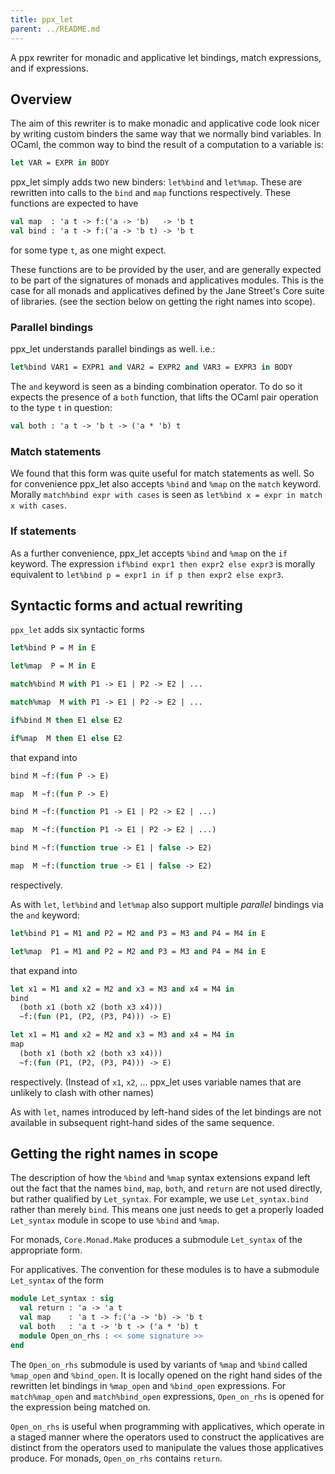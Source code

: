 ```yaml
---
title: ppx_let
parent: ../README.md
---
```


A ppx rewriter for monadic and applicative let bindings, match expressions, and
if expressions.

Overview
--------

The aim of this rewriter is to make monadic and applicative code look nicer by
writing custom binders the same way that we normally bind variables. In OCaml,
the common way to bind the result of a computation to a variable is:

```ocaml
let VAR = EXPR in BODY
```

ppx\_let simply adds two new binders: `let%bind` and `let%map`. These are
rewritten into calls to the `bind` and `map` functions respectively. These
functions are expected to have

```ocaml
val map  : 'a t -> f:('a -> 'b)   -> 'b t
val bind : 'a t -> f:('a -> 'b t) -> 'b t
```

for some type `t`, as one might expect.

These functions are to be provided by the user, and are generally expected to be
part of the signatures of monads and applicatives modules. This is the case for
all monads and applicatives defined by the Jane Street's Core suite of
libraries. (see the section below on getting the right names into scope).

### Parallel bindings

ppx\_let understands parallel bindings as well. i.e.:

```ocaml
let%bind VAR1 = EXPR1 and VAR2 = EXPR2 and VAR3 = EXPR3 in BODY
```

The `and` keyword is seen as a binding combination operator. To do so it expects
the presence of a `both` function, that lifts the OCaml pair operation to the
type `t` in question:

```ocaml
val both : 'a t -> 'b t -> ('a * 'b) t
```

### Match statements

We found that this form was quite useful for match statements as well. So for
convenience ppx\_let also accepts `%bind` and `%map` on the `match` keyword.
Morally `match%bind expr with cases` is seen as `let%bind x = expr in match x
with cases`.

### If statements

As a further convenience, ppx\_let accepts `%bind` and `%map` on the `if`
keyword. The expression `if%bind expr1 then expr2 else expr3` is morally
equivalent to `let%bind p = expr1 in if p then expr2 else expr3`.

Syntactic forms and actual rewriting
------------------------------------

`ppx_let` adds six syntactic forms

```ocaml
let%bind P = M in E

let%map  P = M in E

match%bind M with P1 -> E1 | P2 -> E2 | ...

match%map  M with P1 -> E1 | P2 -> E2 | ...

if%bind M then E1 else E2

if%map  M then E1 else E2
```

that expand into

```ocaml
bind M ~f:(fun P -> E)

map  M ~f:(fun P -> E)

bind M ~f:(function P1 -> E1 | P2 -> E2 | ...)

map  M ~f:(function P1 -> E1 | P2 -> E2 | ...)

bind M ~f:(function true -> E1 | false -> E2)

map  M ~f:(function true -> E1 | false -> E2)
```

respectively.

As with `let`, `let%bind` and `let%map` also support multiple *parallel*
bindings via the `and` keyword:

```ocaml
let%bind P1 = M1 and P2 = M2 and P3 = M3 and P4 = M4 in E

let%map  P1 = M1 and P2 = M2 and P3 = M3 and P4 = M4 in E
```

that expand into

```ocaml
let x1 = M1 and x2 = M2 and x3 = M3 and x4 = M4 in
bind
  (both x1 (both x2 (both x3 x4)))
  ~f:(fun (P1, (P2, (P3, P4))) -> E)

let x1 = M1 and x2 = M2 and x3 = M3 and x4 = M4 in
map
  (both x1 (both x2 (both x3 x4)))
  ~f:(fun (P1, (P2, (P3, P4))) -> E)
```

respectively. (Instead of `x1`, `x2`, ... ppx\_let uses variable names that are
unlikely to clash with other names)

As with `let`, names introduced by left-hand sides of the let bindings are not
available in subsequent right-hand sides of the same sequence.

Getting the right names in scope
--------------------------------

The description of how the `%bind` and `%map` syntax extensions expand left out
the fact that the names `bind`, `map`, `both`, and `return` are not used
directly, but rather qualified by `Let_syntax`. For example, we use
`Let_syntax.bind` rather than merely `bind`. This means one just needs to get a
properly loaded `Let_syntax` module in scope to use `%bind` and `%map`.

For monads, `Core.Monad.Make` produces a submodule `Let_syntax` of the
appropriate form.

For applicatives. The convention for these modules is to have a submodule
`Let_syntax` of the form

```ocaml
module Let_syntax : sig
  val return : 'a -> 'a t
  val map    : 'a t -> f:('a -> 'b) -> 'b t
  val both   : 'a t -> 'b t -> ('a * 'b) t
  module Open_on_rhs : << some signature >>
end
```

The `Open_on_rhs` submodule is used by variants of `%map` and `%bind` called
`%map_open` and `%bind_open`. It is locally opened on the right hand sides of
the rewritten let bindings in `%map_open` and `%bind_open` expressions. For
`match%map_open` and `match%bind_open` expressions, `Open_on_rhs` is opened for
the expression being matched on.

`Open_on_rhs` is useful when programming with applicatives, which operate in a
staged manner where the operators used to construct the applicatives are
distinct from the operators used to manipulate the values those applicatives
produce. For monads, `Open_on_rhs` contains `return`.
